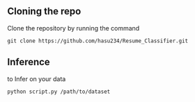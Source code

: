 ## Cloning the repo
Clone the repository by running the command
```
git clone https://github.com/hasu234/Resume_Classifier.git
```

## Inference
to Infer on your data
```
python script.py /path/to/dataset
```
